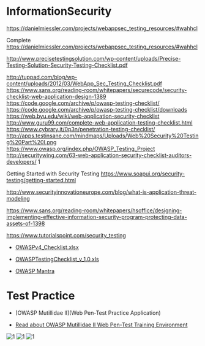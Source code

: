 # InformationSecurity

https://danielmiessler.com/projects/webappsec_testing_resources/#wahhcl


Complete 
https://danielmiessler.com/projects/webappsec_testing_resources/#wahhcl

http://www.precisetestingsolution.com/wp-content/uploads/Precise-Testing-Solution-Security-Testing-Checklist.pdf

http://tuppad.com/blog/wp-content/uploads/2012/03/WebApp_Sec_Testing_Checklist.pdf
https://www.sans.org/reading-room/whitepapers/securecode/security-checklist-web-application-design-1389
https://code.google.com/archive/p/owasp-testing-checklist/
https://code.google.com/archive/p/owasp-testing-checklist/downloads
https://web.byu.edu/wiki/web-application-security-checklist
http://www.guru99.com/complete-web-application-testing-checklist.html
https://www.cybrary.it/0p3n/penetration-testing-checklist/
http://apps.testinsane.com/mindmaps/Uploads/Web%20Security%20Testing%20Part%20I.png
https://www.owasp.org/index.php/OWASP_Testing_Project
http://securitywing.com/63-web-application-security-checklist-auditors-developers/
1



Getting Started with Security Testing
https://www.soapui.org/security-testing/getting-started.html

http://www.securityinnovationeurope.com/blog/what-is-application-threat-modeling

https://www.sans.org/reading-room/whitepapers/hsoffice/designing-implementing-effective-information-security-program-protecting-data-assets-of-1398


https://www.tutorialspoint.com/security_testing



* [OWASPv4_Checklist.xlsx](https://github.com/tanprathan/OWASP-Testing-Checklist)
* [OWASPTestingChecklist_v_1.0.xls](https://github.com/rajivvishwa/owasp-testing-checklist/blob/master/OWASPTestingChecklist_v_1.0.xls)

* [OWASP Mantra](https://www.youtube.com/user/Getmantra/videos)

# Test Practice
* [OWASP Mutillidae II](Web Pen-Test Practice Application)

* [Read about OWASP Mutillidae II Web Pen-Test Training Environment](https://www.sans.org/reading-room/whitepapers/testing/introduction-owasp-mutillidae-ii-web-pen-test-training-environment-34380)



![1](http://qamentor.com/wp-content/uploads/2014/05/security-testing-methodolgy-1_big.jpg)
![1](http://qamentor.com/wp-content/uploads/2014/05/security-testing-methodolgy-2_big.jpg)
![1](http://qamentor.com/wp-content/uploads/2014/05/security-testing-methodolgy-3_big.jpg)

